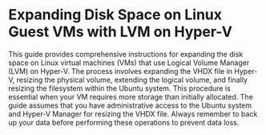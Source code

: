 # Expanding Disk Space on Linux Guest VMs with LVM on Hyper-V

This guide provides comprehensive instructions for expanding the disk space on Linux virtual machines (VMs) that use Logical Volume Manager (LVM) on Hyper-V. The process involves expanding the VHDX file in Hyper-V, resizing the physical volume, extending the logical volume, and finally resizing the filesystem within the Ubuntu system. This procedure is essential when your VM requires more storage than initially allocated. The guide assumes that you have administrative access to the Ubuntu system and Hyper-V Manager for resizing the VHDX file. Always remember to back up your data before performing these operations to prevent data loss.